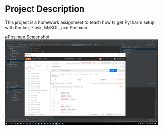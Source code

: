 # Project Description
This project is a homework assignment to teach how to get Pycharm setup with Docker, Flask, MySQL, and Postman

#Postman Screenshot
![postman request output](screenshots/postmanworking.png)